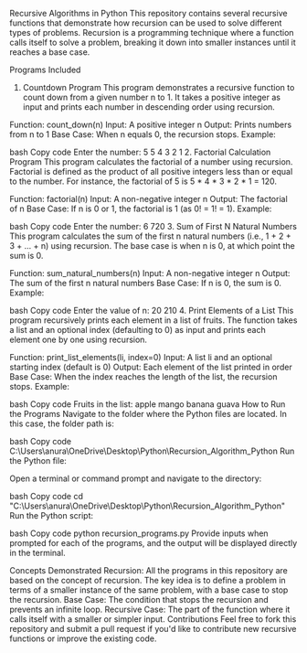 Recursive Algorithms in Python
This repository contains several recursive functions that demonstrate how recursion can be used to solve different types of problems. Recursion is a programming technique where a function calls itself to solve a problem, breaking it down into smaller instances until it reaches a base case.

Programs Included
1. Countdown Program
This program demonstrates a recursive function to count down from a given number n to 1. It takes a positive integer as input and prints each number in descending order using recursion.

Function: count_down(n)
Input: A positive integer n
Output: Prints numbers from n to 1
Base Case: When n equals 0, the recursion stops.
Example:

bash
Copy code
Enter the number: 5
5
4
3
2
1
2. Factorial Calculation Program
This program calculates the factorial of a number using recursion. Factorial is defined as the product of all positive integers less than or equal to the number. For instance, the factorial of 5 is 5 * 4 * 3 * 2 * 1 = 120.

Function: factorial(n)
Input: A non-negative integer n
Output: The factorial of n
Base Case: If n is 0 or 1, the factorial is 1 (as 0! = 1! = 1).
Example:

bash
Copy code
Enter the number: 6
720
3. Sum of First N Natural Numbers
This program calculates the sum of the first n natural numbers (i.e., 1 + 2 + 3 + ... + n) using recursion. The base case is when n is 0, at which point the sum is 0.

Function: sum_natural_numbers(n)
Input: A non-negative integer n
Output: The sum of the first n natural numbers
Base Case: If n is 0, the sum is 0.
Example:

bash
Copy code
Enter the value of n: 20
210
4. Print Elements of a List
This program recursively prints each element in a list of fruits. The function takes a list and an optional index (defaulting to 0) as input and prints each element one by one using recursion.

Function: print_list_elements(li, index=0)
Input: A list li and an optional starting index (default is 0)
Output: Each element of the list printed in order
Base Case: When the index reaches the length of the list, the recursion stops.
Example:

bash
Copy code
Fruits in the list:
apple
mango
banana
guava
How to Run the Programs
Navigate to the folder where the Python files are located. In this case, the folder path is:

bash
Copy code
C:\Users\anura\OneDrive\Desktop\Python\Recursion_Algorithm_Python
Run the Python file:

Open a terminal or command prompt and navigate to the directory:

bash
Copy code
cd "C:\Users\anura\OneDrive\Desktop\Python\Recursion_Algorithm_Python"
Run the Python script:

bash
Copy code
python recursion_programs.py
Provide inputs when prompted for each of the programs, and the output will be displayed directly in the terminal.

Concepts Demonstrated
Recursion: All the programs in this repository are based on the concept of recursion. The key idea is to define a problem in terms of a smaller instance of the same problem, with a base case to stop the recursion.
Base Case: The condition that stops the recursion and prevents an infinite loop.
Recursive Case: The part of the function where it calls itself with a smaller or simpler input.
Contributions
Feel free to fork this repository and submit a pull request if you'd like to contribute new recursive functions or improve the existing code.
